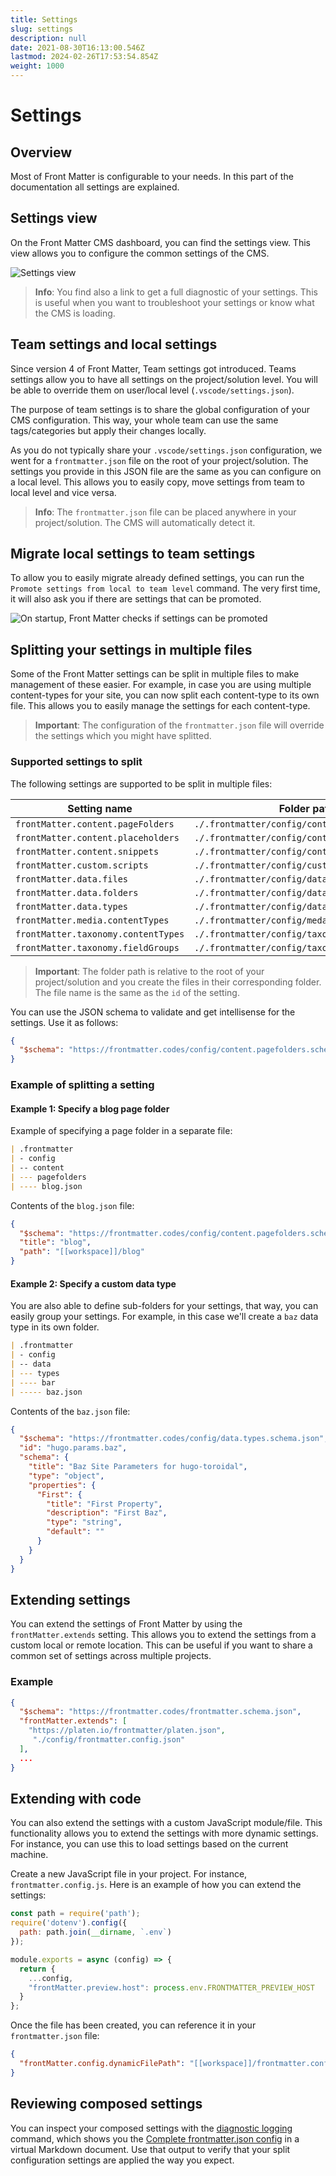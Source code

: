 ```yaml
---
title: Settings
slug: settings
description: null
date: 2021-08-30T16:13:00.546Z
lastmod: 2024-02-26T17:53:54.854Z
weight: 1000
---
```


# Settings

## Overview

Most of Front Matter is configurable to your needs. In this part of the documentation all settings
are explained.

## Settings view

On the Front Matter CMS dashboard, you can find the settings view. This view allows you to configure
the common settings of the CMS.

![Settings view](/releases/v9.3.0/settings-view.png)

> **Info**: You find also a link to get a full diagnostic of your settings. This is useful when you
> want to troubleshoot your settings or know what the CMS is loading.

## Team settings and local settings

Since version 4 of Front Matter, Team settings got introduced. Teams settings allow you to have all
settings on the project/solution level. You will be able to override them on user/local level
(`.vscode/settings.json`).

The purpose of team settings is to share the global configuration of your CMS configuration. This
way, your whole team can use the same tags/categories but apply their changes locally.

As you do not typically share your `.vscode/settings.json` configuration, we went for a
`frontmatter.json` file on the root of your project/solution. The settings you provide in this JSON
file are the same as you can configure on a local level. This allows you to easily copy, move
settings from team to local level and vice versa.

> **Info**: The `frontmatter.json` file can be placed anywhere in your project/solution. The CMS
> will automatically detect it.

## Migrate local settings to team settings

To allow you to easily migrate already defined settings, you can run the
`Promote settings from local to team level` command. The very first time, it will also ask you if
there are settings that can be promoted.

![On startup, Front Matter checks if settings can be promoted][01]

## Splitting your settings in multiple files

Some of the Front Matter settings can be split in multiple files to make management of these easier.
For example, in case you are using multiple content-types for your site, you can now split each
content-type to its own file. This allows you to easily manage the settings for each content-type.

> **Important**: The configuration of the `frontmatter.json` file will override the settings which
> you might have splitted.

### Supported settings to split

The following settings are supported to be split in multiple files:

| Setting name                        | Folder path                                    | JSON Schema                                                          |
| ----------------------------------- | ---------------------------------------------- | -------------------------------------------------------------------- |
| `frontMatter.content.pageFolders`   | `./.frontmatter/config/content/pagefolders/`   | `https://frontmatter.codes/config/content.pagefolders.schema.json`   |
| `frontMatter.content.placeholders`  | `./.frontmatter/config/content/placeholders/`  | `https://frontmatter.codes/config/content.placeholders.schema.json`  |
| `frontMatter.content.snippets`      | `./.frontmatter/config/content/snippets/`      | `https://frontmatter.codes/config/content.snippets.schema.json`      |
| `frontMatter.custom.scripts`        | `./.frontmatter/config/custom/scripts/`        | `https://frontmatter.codes/config/custom.scripts.schema.json`        |
| `frontMatter.data.files`            | `./.frontmatter/config/data/files/`            | `https://frontmatter.codes/config/data.files.schema.json`            |
| `frontMatter.data.folders`          | `./.frontmatter/config/data/folders/`          | `https://frontmatter.codes/config/data.folders.schema.json`          |
| `frontMatter.data.types`            | `./.frontmatter/config/data/types/`            | `https://frontmatter.codes/config/data.types.schema.json`            |
| `frontMatter.media.contentTypes`    | `./.frontmatter/config/meda/contenttypes/`     | `https://frontmatter.codes/config/media.contenttypes.schema.json`    |
| `frontMatter.taxonomy.contentTypes` | `./.frontmatter/config/taxonomy/contenttypes/` | `https://frontmatter.codes/config/taxonomy.contenttypes.schema.json` |
| `frontMatter.taxonomy.fieldGroups`  | `./.frontmatter/config/taxonomy/fieldgroups/`  | `https://frontmatter.codes/config/taxonomy.fieldgroups.schema.json`  |

> **Important**: The folder path is relative to the root of your project/solution and you create the
> files in their corresponding folder. The file name is the same as the `id` of the setting.

You can use the JSON schema to validate and get intellisense for the settings. Use it as follows:

```json
{
  "$schema": "https://frontmatter.codes/config/content.pagefolders.schema.json"
}
```

### Example of splitting a setting

#### Example 1: Specify a blog page folder

Example of specifying a page folder in a separate file:

```markdown
| .frontmatter
| - config
| -- content
| --- pagefolders
| ---- blog.json
```

Contents of the `blog.json` file:

```json
{
  "$schema": "https://frontmatter.codes/config/content.pagefolders.schema.json",
  "title": "blog",
  "path": "[[workspace]]/blog"
}
```

#### Example 2: Specify a custom data type

You are also able to define sub-folders for your settings, that way, you can easily group your
settings. For example, in this case we'll create a `baz` data type in its own folder.

```markdown
| .frontmatter
| - config
| -- data
| --- types
| ---- bar
| ----- baz.json
```

Contents of the `baz.json` file:

```json
{
  "$schema": "https://frontmatter.codes/config/data.types.schema.json",
  "id": "hugo.params.baz",
  "schema": {
    "title": "Baz Site Parameters for hugo-toroidal",
    "type": "object",
    "properties": {
      "First": {
        "title": "First Property",
        "description": "First Baz",
        "type": "string",
        "default": ""
      }
    }
  }
}
```

## Extending settings

You can extend the settings of Front Matter by using the `frontMatter.extends` setting. This allows
you to extend the settings from a custom local or remote location. This can be useful if you want to
share a common set of settings across multiple projects.

### Example

```json
{
  "$schema": "https://frontmatter.codes/frontmatter.schema.json",
  "frontMatter.extends": [
    "https://platen.io/frontmatter/platen.json",
     "./config/frontmatter.config.json"
  ],
  ...
}
```

## Extending with code

You can also extend the settings with a custom JavaScript module/file. This functionality allows you
to extend the settings with more dynamic settings. For instance, you can use this to load settings
based on the current machine.

Create a new JavaScript file in your project. For instance, `frontmatter.config.js`.
Here is an example of how you can extend the settings:

<!-- markdownlint-disable-next-line MD013 -->
```javascript {{ "title": "frontmatter.config.js", "description": "Example of integrating .env support" }}
const path = require('path');
require('dotenv').config({
  path: path.join(__dirname, `.env`)
});

module.exports = async (config) => {
  return {
    ...config,
    "frontMatter.preview.host": process.env.FRONTMATTER_PREVIEW_HOST
  }
}; 
```

Once the file has been created, you can reference it in your `frontmatter.json` file:

```json {{ "title": "frontmatter.json" }}
{
  "frontMatter.config.dynamicFilePath": "[[workspace]]/frontmatter.config.js"
}
```

## Reviewing composed settings

You can inspect your composed settings with the [diagnostic logging][02] command, which shows you
the [Complete frontmatter.json config][03] in a virtual Markdown document. Use that output to verify
that your split configuration settings are applied the way you expect.

<!-- Link References -->

[01]: /releases/v5.0.0/ask-to-promote-settings.png
[02]: /docs/commands#diagnostic-logging
[03]: /docs/troubleshooting#inspecting-configuration-behavior
